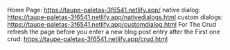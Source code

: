 Home Page: https://taupe-paletas-3f6541.netlify.app/
native dialog: https://taupe-paletas-3f6541.netlify.app/nativedialogs.html
custom dialogs: https://taupe-paletas-3f6541.netlify.app/customdialog.html
For The Crud refresh the page before you enter a new blog post entry after the First one
crud: https://taupe-paletas-3f6541.netlify.app/crud.html
